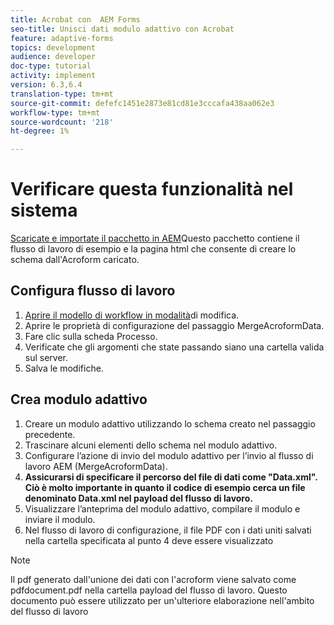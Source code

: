 ```yaml
---
title: Acrobat con  AEM Forms
seo-title: Unisci dati modulo adattivo con Acrobat
feature: adaptive-forms
topics: development
audience: developer
doc-type: tutorial
activity: implement
version: 6.3,6.4
translation-type: tm+mt
source-git-commit: defefc1451e2873e81cd81e3cccafa438aa062e3
workflow-type: tm+mt
source-wordcount: '218'
ht-degree: 1%

---
```



# Verificare questa funzionalità nel sistema

[Scaricate e importate il pacchetto in AEM](assets/acro-form-aem-form.zip)Questo pacchetto contiene il flusso di lavoro di esempio e la pagina html che consente di creare lo schema dall&#39;Acroform caricato.

## Configura flusso di lavoro

1. [Aprire il modello di workflow in modalità](http://localhost:4502/editor.html/conf/global/settings/workflow/models/MergeAcroformData.html)di modifica.
2. Aprire le proprietà di configurazione del passaggio MergeAcroformData.
3. Fare clic sulla scheda Processo.
4. Verificate che gli argomenti che state passando siano una cartella valida sul server.
5. Salva le modifiche.

## Crea modulo adattivo

1. Creare un modulo adattivo utilizzando lo schema creato nel passaggio precedente.
2. Trascinare alcuni elementi dello schema nel modulo adattivo.
3. Configurare l’azione di invio del modulo adattivo per l’invio al flusso di lavoro AEM (MergeAcroformData).
4. **Assicurarsi di specificare il percorso del file di dati come &quot;Data.xml&quot;. Ciò è molto importante in quanto il codice di esempio cerca un file denominato Data.xml nel payload del flusso di lavoro.**
5. Visualizzare l’anteprima del modulo adattivo, compilare il modulo e inviare il modulo.
6. Nel flusso di lavoro di configurazione, il file PDF con i dati uniti salvati nella cartella specificata al punto 4 deve essere visualizzato

>[!NOTE]
>
>Il pdf generato dall&#39;unione dei dati con l&#39;acroform viene salvato come pdfdocument.pdf nella cartella payload del flusso di lavoro. Questo documento può essere utilizzato per un&#39;ulteriore elaborazione nell&#39;ambito del flusso di lavoro
